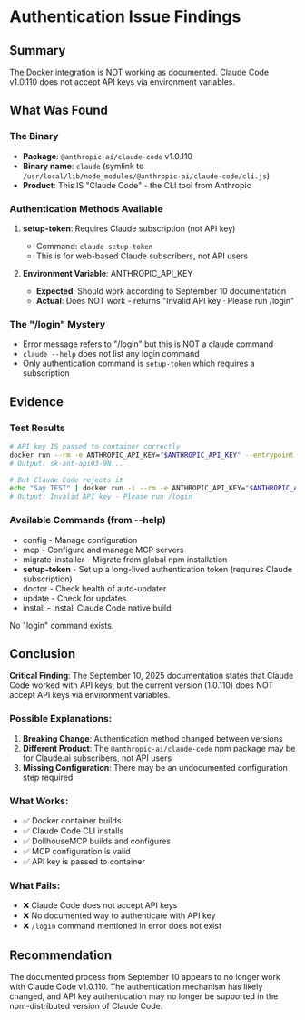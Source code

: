 # Authentication Issue Findings

## Summary
The Docker integration is NOT working as documented. Claude Code v1.0.110 does not accept API keys via environment variables.

## What Was Found

### The Binary
- **Package**: `@anthropic-ai/claude-code` v1.0.110
- **Binary name**: `claude` (symlink to `/usr/local/lib/node_modules/@anthropic-ai/claude-code/cli.js`)
- **Product**: This IS "Claude Code" - the CLI tool from Anthropic

### Authentication Methods Available
1. **setup-token**: Requires Claude subscription (not API key)
   - Command: `claude setup-token`
   - This is for web-based Claude subscribers, not API users

2. **Environment Variable**: ANTHROPIC_API_KEY
   - **Expected**: Should work according to September 10 documentation
   - **Actual**: Does NOT work - returns "Invalid API key · Please run /login"

### The "/login" Mystery
- Error message refers to "/login" but this is NOT a claude command
- `claude --help` does not list any login command
- Only authentication command is `setup-token` which requires a subscription

## Evidence

### Test Results
```bash
# API key IS passed to container correctly
docker run --rm -e ANTHROPIC_API_KEY="$ANTHROPIC_API_KEY" --entrypoint bash claude-mcp-test-env -c 'echo ${ANTHROPIC_API_KEY:0:15}'
# Output: sk-ant-api03-9N...

# But Claude Code rejects it
echo "Say TEST" | docker run -i --rm -e ANTHROPIC_API_KEY="$ANTHROPIC_API_KEY" --entrypoint claude claude-mcp-test-env --model sonnet
# Output: Invalid API key · Please run /login
```

### Available Commands (from --help)
- config - Manage configuration
- mcp - Configure and manage MCP servers
- migrate-installer - Migrate from global npm installation
- **setup-token** - Set up a long-lived authentication token (requires Claude subscription)
- doctor - Check health of auto-updater
- update - Check for updates
- install - Install Claude Code native build

No "login" command exists.

## Conclusion

**Critical Finding**: The September 10, 2025 documentation states that Claude Code worked with API keys, but the current version (1.0.110) does NOT accept API keys via environment variables.

### Possible Explanations:
1. **Breaking Change**: Authentication method changed between versions
2. **Different Product**: The `@anthropic-ai/claude-code` npm package may be for Claude.ai subscribers, not API users
3. **Missing Configuration**: There may be an undocumented configuration step required

### What Works:
- ✅ Docker container builds
- ✅ Claude Code CLI installs
- ✅ DollhouseMCP builds and configures
- ✅ MCP configuration is valid
- ✅ API key is passed to container

### What Fails:
- ❌ Claude Code does not accept API keys
- ❌ No documented way to authenticate with API key
- ❌ `/login` command mentioned in error does not exist

## Recommendation

The documented process from September 10 appears to no longer work with Claude Code v1.0.110. The authentication mechanism has likely changed, and API key authentication may no longer be supported in the npm-distributed version of Claude Code.